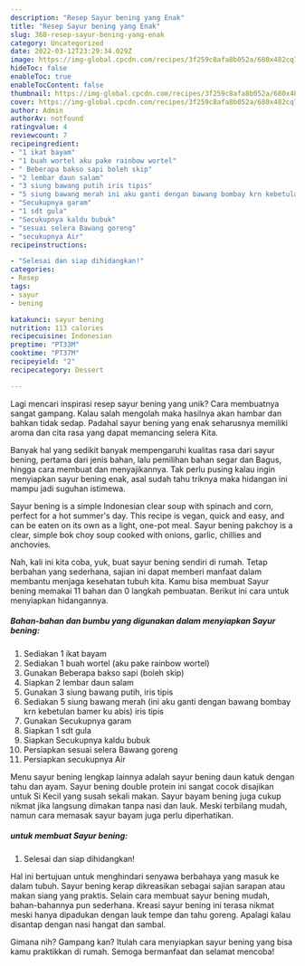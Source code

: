 ```yaml
---
description: "Resep Sayur bening yang Enak"
title: "Resep Sayur bening yang Enak"
slug: 368-resep-sayur-bening-yang-enak
category: Uncategorized
date: 2022-03-12T23:29:34.029Z
image: https://img-global.cpcdn.com/recipes/3f259c8afa8b052a/680x482cq70/sayur-bening-foto-resep-utama.jpg
hideToc: false
enableToc: true
enableTocContent: false
thumbnail: https://img-global.cpcdn.com/recipes/3f259c8afa8b052a/680x482cq70/sayur-bening-foto-resep-utama.jpg
cover: https://img-global.cpcdn.com/recipes/3f259c8afa8b052a/680x482cq70/sayur-bening-foto-resep-utama.jpg
author: Admin
authorAv: notfound
ratingvalue: 4
reviewcount: 7
recipeingredient:
- "1 ikat bayam"
- "1 buah wortel aku pake rainbow wortel"
- " Beberapa bakso sapi boleh skip"
- "2 lembar daun salam"
- "3 siung bawang putih iris tipis"
- "5 siung bawang merah ini aku ganti dengan bawang bombay krn kebetulan bamer ku abis iris tipis"
- "Secukupnya garam"
- "1 sdt gula"
- "Secukupnya kaldu bubuk"
- "sesuai selera Bawang goreng"
- "secukupnya Air"
recipeinstructions:

- "Selesai dan siap dihidangkan!"
categories:
- Resep
tags:
- sayur
- bening

katakunci: sayur bening 
nutrition: 113 calories
recipecuisine: Indonesian
preptime: "PT33M"
cooktime: "PT37M"
recipeyield: "2"
recipecategory: Dessert

---
```





Lagi mencari inspirasi resep sayur bening yang unik? Cara membuatnya sangat gampang. Kalau salah mengolah maka hasilnya akan hambar dan bahkan tidak sedap. Padahal sayur bening yang enak seharusnya memiliki aroma dan cita rasa yang dapat memancing selera Kita.





Banyak hal yang sedikit banyak mempengaruhi kualitas rasa dari sayur bening, pertama dari jenis bahan, lalu pemilihan bahan segar dan Bagus, hingga cara membuat dan menyajikannya. Tak perlu pusing kalau ingin menyiapkan sayur bening enak,      asal sudah tahu triknya maka hidangan ini mampu jadi suguhan istimewa.














Sayur bening is a simple Indonesian clear soup with spinach and corn, perfect for a hot summer&#39;s day. This recipe is vegan, quick and easy, and can be eaten on its own as a light, one-pot meal. Sayur bening pakchoy is a clear, simple bok choy soup cooked with onions, garlic, chillies and anchovies.






Nah, kali ini kita coba, yuk, buat sayur bening sendiri di rumah. Tetap berbahan yang sederhana, sajian ini dapat memberi manfaat dalam membantu menjaga kesehatan tubuh kita. Kamu bisa membuat Sayur bening memakai 11 bahan dan 0 langkah pembuatan. Berikut ini cara untuk menyiapkan hidangannya.

<!--inarticleads1-->

##### Bahan-bahan dan bumbu yang digunakan dalam menyiapkan Sayur bening:

1. Sediakan 1 ikat bayam
1. Sediakan 1 buah wortel (aku pake rainbow wortel)
1. Gunakan  Beberapa bakso sapi (boleh skip)
1. Siapkan 2 lembar daun salam
1. Gunakan 3 siung bawang putih, iris tipis
1. Sediakan 5 siung bawang merah (ini aku ganti dengan bawang bombay krn kebetulan bamer ku abis) iris tipis
1. Gunakan Secukupnya garam
1. Siapkan 1 sdt gula
1. Siapkan Secukupnya kaldu bubuk
1. Persiapkan sesuai selera Bawang goreng
1. Persiapkan secukupnya Air


Menu sayur bening lengkap lainnya adalah sayur bening daun katuk dengan tahu dan ayam. Sayur bening double protein ini sangat cocok disajikan untuk Si Kecil yang susah sekali makan. Sayur bayam bening juga cukup nikmat jika langsung dimakan tanpa nasi dan lauk. Meski terbilang mudah, namun cara memasak sayur bayam juga perlu diperhatikan. 

<!--inarticleads2-->

#####  untuk membuat Sayur bening:


1. Selesai dan siap dihidangkan!

Hal ini bertujuan untuk menghindari senyawa berbahaya yang masuk ke dalam tubuh. Sayur bening kerap dikreasikan sebagai sajian sarapan atau makan siang yang praktis. Selain cara membuat sayur bening mudah, bahan-bahannya pun sederhana. Kreasi sayur bening ini terasa nikmat meski hanya dipadukan dengan lauk tempe dan tahu goreng. Apalagi kalau disantap dengan nasi hangat dan sambal. 

Gimana nih? Gampang kan? Itulah cara menyiapkan sayur bening yang bisa kamu praktikkan di rumah. Semoga bermanfaat dan selamat mencoba!

